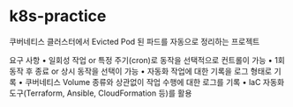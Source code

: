 # k8s-practice
쿠버네티스 클러스터에서 Evicted Pod 된 파드를 자동으로 정리하는 프로젝트

요구 사항
• 일회성 작업 or 특정 주기(cron)로 동작을 선택적으로 컨트롤이 가능
• 1회 동작 후 종료 or 상시 동작을 선택이 가능
• 자동화 작업에 대한 기록을 로그 형태로 기록
• 쿠버네티스 Volume 종류와 상관없이 작업 수행에 대한 로그를 기록
• laC 자동화 도구(Terraform, Ansible, CloudFormation 등)를 활용
